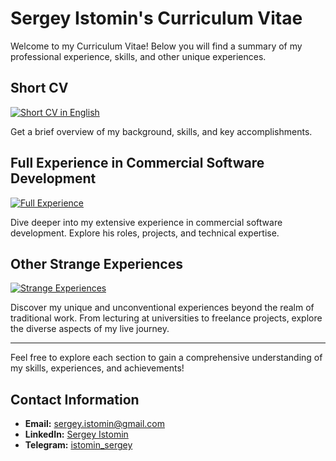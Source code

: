 # Sergey Istomin's Curriculum Vitae

Welcome to my Curriculum Vitae! Below you will find a summary of my professional experience, skills, and other unique experiences.

## Short CV
[![Short CV in English](https://img.shields.io/badge/View-Short%20CV%20in%20English-blue)](https://github.com/Neanderthal/sergey_istomin_cv/blob/main/short_cv_in_english.md)

Get a brief overview of my background, skills, and key accomplishments.

## Full Experience in Commercial Software Development
[![Full Experience](https://img.shields.io/badge/View-Full%20Experience-green)](https://github.com/Neanderthal/sergey_istomin_cv/blob/main/full_experience_in_commercial_software_dev.md)

Dive deeper into my extensive experience in commercial software development. Explore his roles, projects, and technical expertise.

## Other Strange Experiences
[![Strange Experiences](https://img.shields.io/badge/View-Strange%20Experiences-purple)](https://github.com/Neanderthal/sergey_istomin_cv/blob/main/other_strange_expirience.md)

Discover my unique and unconventional experiences beyond the realm of traditional work. From lecturing at universities to freelance projects, explore the diverse aspects of my live journey.

---

Feel free to explore each section to gain a comprehensive understanding of my skills, experiences, and achievements!


## Contact Information
- **Email:** sergey.istomin@gmail.com
- **LinkedIn:** [Sergey Istomin](https://www.linkedin.com/in/sergeyistomin/)
- **Telegram:** [istomin_sergey](https://t.me/sergey_istomin)

